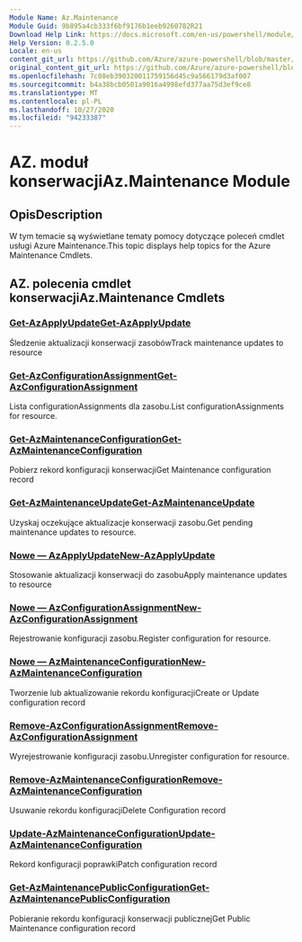 ```yaml
---
Module Name: Az.Maintenance
Module Guid: 9b895a4cb333f6bf9176b1eeb9260782R21
Download Help Link: https://docs.microsoft.com/en-us/powershell/module/az.maintenance
Help Version: 0.2.5.0
Locale: en-us
content_git_url: https://github.com/Azure/azure-powershell/blob/master/src/Maintenance/Maintenance/help/Az.Maintenance.md
original_content_git_url: https://github.com/Azure/azure-powershell/blob/master/src/Maintenance/Maintenance/help/Az.Maintenance.md
ms.openlocfilehash: 7c08eb390320011759156d45c9a566179d3af007
ms.sourcegitcommit: b4a38bcb0501a9016a4998efd377aa75d3ef9ce8
ms.translationtype: MT
ms.contentlocale: pl-PL
ms.lasthandoff: 10/27/2020
ms.locfileid: "94233387"
---
```

# <span data-ttu-id="20059-101">AZ. moduł konserwacji</span><span class="sxs-lookup"><span data-stu-id="20059-101">Az.Maintenance Module</span></span>
## <span data-ttu-id="20059-102">Opis</span><span class="sxs-lookup"><span data-stu-id="20059-102">Description</span></span>
<span data-ttu-id="20059-103">W tym temacie są wyświetlane tematy pomocy dotyczące poleceń cmdlet usługi Azure Maintenance.</span><span class="sxs-lookup"><span data-stu-id="20059-103">This topic displays help topics for the Azure Maintenance Cmdlets.</span></span>

## <span data-ttu-id="20059-104">AZ. polecenia cmdlet konserwacji</span><span class="sxs-lookup"><span data-stu-id="20059-104">Az.Maintenance Cmdlets</span></span>
### [<span data-ttu-id="20059-105">Get-AzApplyUpdate</span><span class="sxs-lookup"><span data-stu-id="20059-105">Get-AzApplyUpdate</span></span>](Get-AzApplyUpdate.md)
<span data-ttu-id="20059-106">Śledzenie aktualizacji konserwacji zasobów</span><span class="sxs-lookup"><span data-stu-id="20059-106">Track maintenance updates to resource</span></span>

### [<span data-ttu-id="20059-107">Get-AzConfigurationAssignment</span><span class="sxs-lookup"><span data-stu-id="20059-107">Get-AzConfigurationAssignment</span></span>](Get-AzConfigurationAssignment.md)
<span data-ttu-id="20059-108">Lista configurationAssignments dla zasobu.</span><span class="sxs-lookup"><span data-stu-id="20059-108">List configurationAssignments for resource.</span></span>

### [<span data-ttu-id="20059-109">Get-AzMaintenanceConfiguration</span><span class="sxs-lookup"><span data-stu-id="20059-109">Get-AzMaintenanceConfiguration</span></span>](Get-AzMaintenanceConfiguration.md)
<span data-ttu-id="20059-110">Pobierz rekord konfiguracji konserwacji</span><span class="sxs-lookup"><span data-stu-id="20059-110">Get Maintenance configuration record</span></span>

### [<span data-ttu-id="20059-111">Get-AzMaintenanceUpdate</span><span class="sxs-lookup"><span data-stu-id="20059-111">Get-AzMaintenanceUpdate</span></span>](Get-AzMaintenanceUpdate.md)
<span data-ttu-id="20059-112">Uzyskaj oczekujące aktualizacje konserwacji zasobu.</span><span class="sxs-lookup"><span data-stu-id="20059-112">Get pending maintenance updates to resource.</span></span>

### [<span data-ttu-id="20059-113">Nowe — AzApplyUpdate</span><span class="sxs-lookup"><span data-stu-id="20059-113">New-AzApplyUpdate</span></span>](New-AzApplyUpdate.md)
<span data-ttu-id="20059-114">Stosowanie aktualizacji konserwacji do zasobu</span><span class="sxs-lookup"><span data-stu-id="20059-114">Apply maintenance updates to resource</span></span>

### [<span data-ttu-id="20059-115">Nowe — AzConfigurationAssignment</span><span class="sxs-lookup"><span data-stu-id="20059-115">New-AzConfigurationAssignment</span></span>](New-AzConfigurationAssignment.md)
<span data-ttu-id="20059-116">Rejestrowanie konfiguracji zasobu.</span><span class="sxs-lookup"><span data-stu-id="20059-116">Register configuration for resource.</span></span>

### [<span data-ttu-id="20059-117">Nowe — AzMaintenanceConfiguration</span><span class="sxs-lookup"><span data-stu-id="20059-117">New-AzMaintenanceConfiguration</span></span>](New-AzMaintenanceConfiguration.md)
<span data-ttu-id="20059-118">Tworzenie lub aktualizowanie rekordu konfiguracji</span><span class="sxs-lookup"><span data-stu-id="20059-118">Create or Update configuration record</span></span>

### [<span data-ttu-id="20059-119">Remove-AzConfigurationAssignment</span><span class="sxs-lookup"><span data-stu-id="20059-119">Remove-AzConfigurationAssignment</span></span>](Remove-AzConfigurationAssignment.md)
<span data-ttu-id="20059-120">Wyrejestrowanie konfiguracji zasobu.</span><span class="sxs-lookup"><span data-stu-id="20059-120">Unregister configuration for resource.</span></span>

### [<span data-ttu-id="20059-121">Remove-AzMaintenanceConfiguration</span><span class="sxs-lookup"><span data-stu-id="20059-121">Remove-AzMaintenanceConfiguration</span></span>](Remove-AzMaintenanceConfiguration.md)
<span data-ttu-id="20059-122">Usuwanie rekordu konfiguracji</span><span class="sxs-lookup"><span data-stu-id="20059-122">Delete Configuration record</span></span>

### [<span data-ttu-id="20059-123">Update-AzMaintenanceConfiguration</span><span class="sxs-lookup"><span data-stu-id="20059-123">Update-AzMaintenanceConfiguration</span></span>](Update-AzMaintenanceConfiguration.md)
<span data-ttu-id="20059-124">Rekord konfiguracji poprawki</span><span class="sxs-lookup"><span data-stu-id="20059-124">Patch configuration record</span></span>

### [<span data-ttu-id="20059-125">Get-AzMaintenancePublicConfiguration</span><span class="sxs-lookup"><span data-stu-id="20059-125">Get-AzMaintenancePublicConfiguration</span></span>](Get-AzMaintenancePublicConfiguration.md)
<span data-ttu-id="20059-126">Pobieranie rekordu konfiguracji konserwacji publicznej</span><span class="sxs-lookup"><span data-stu-id="20059-126">Get Public Maintenance configuration record</span></span>

